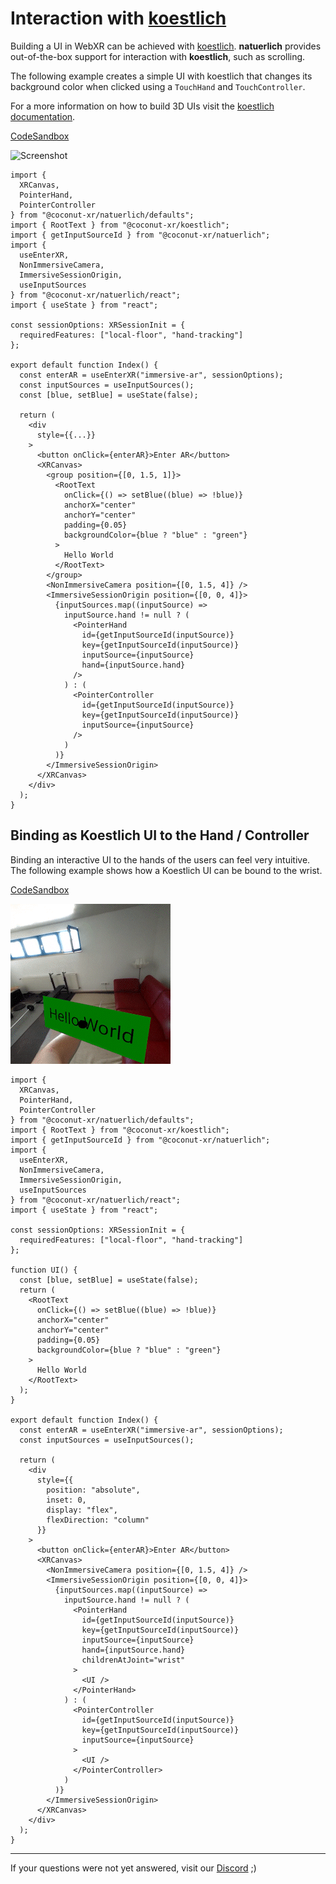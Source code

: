 # Interaction with [koestlich](https://github.com/coconut-xr/koestlich)

Building a UI in WebXR can be achieved with [koestlich](https://github.com/coconut-xr/koestlich). **natuerlich** provides out-of-the-box support for interaction with **koestlich**, such as scrolling.

The following example creates a simple UI with koestlich that changes its background color when clicked using a `TouchHand` and `TouchController`.

For a more information on how to build 3D UIs visit the [koestlich documentation](https://coconut-xr.github.io/koestlich/#/).

[CodeSandbox](https://codesandbox.io/s/natuerlich-koestlich-tfpn9v?file=/src/app.tsx)

![Screenshot](./koestlich-interactable.gif)

```tsx
import {
  XRCanvas,
  PointerHand,
  PointerController
} from "@coconut-xr/natuerlich/defaults";
import { RootText } from "@coconut-xr/koestlich";
import { getInputSourceId } from "@coconut-xr/natuerlich";
import {
  useEnterXR,
  NonImmersiveCamera,
  ImmersiveSessionOrigin,
  useInputSources
} from "@coconut-xr/natuerlich/react";
import { useState } from "react";

const sessionOptions: XRSessionInit = {
  requiredFeatures: ["local-floor", "hand-tracking"]
};

export default function Index() {
  const enterAR = useEnterXR("immersive-ar", sessionOptions);
  const inputSources = useInputSources();
  const [blue, setBlue] = useState(false);

  return (
    <div
      style={{...}}
    >
      <button onClick={enterAR}>Enter AR</button>
      <XRCanvas>
        <group position={[0, 1.5, 1]}>
          <RootText
            onClick={() => setBlue((blue) => !blue)}
            anchorX="center"
            anchorY="center"
            padding={0.05}
            backgroundColor={blue ? "blue" : "green"}
          >
            Hello World
          </RootText>
        </group>
        <NonImmersiveCamera position={[0, 1.5, 4]} />
        <ImmersiveSessionOrigin position={[0, 0, 4]}>
          {inputSources.map((inputSource) =>
            inputSource.hand != null ? (
              <PointerHand
                id={getInputSourceId(inputSource)}
                key={getInputSourceId(inputSource)}
                inputSource={inputSource}
                hand={inputSource.hand}
              />
            ) : (
              <PointerController
                id={getInputSourceId(inputSource)}
                key={getInputSourceId(inputSource)}
                inputSource={inputSource}
              />
            )
          )}
        </ImmersiveSessionOrigin>
      </XRCanvas>
    </div>
  );
}
```


## Binding as Koestlich UI to the Hand / Controller

Binding an interactive UI to the hands of the users can feel very intuitive. The following example shows how a Koestlich UI can be bound to the wrist.

[CodeSandbox](https://codesandbox.io/s/natuerlich-koestlich-bound-5qz2z8?file=/src/app.tsx)

![Screenshot](./koestlich-bound-to-hand.gif)

```tsx
import {
  XRCanvas,
  PointerHand,
  PointerController
} from "@coconut-xr/natuerlich/defaults";
import { RootText } from "@coconut-xr/koestlich";
import { getInputSourceId } from "@coconut-xr/natuerlich";
import {
  useEnterXR,
  NonImmersiveCamera,
  ImmersiveSessionOrigin,
  useInputSources
} from "@coconut-xr/natuerlich/react";
import { useState } from "react";

const sessionOptions: XRSessionInit = {
  requiredFeatures: ["local-floor", "hand-tracking"]
};

function UI() {
  const [blue, setBlue] = useState(false);
  return (
    <RootText
      onClick={() => setBlue((blue) => !blue)}
      anchorX="center"
      anchorY="center"
      padding={0.05}
      backgroundColor={blue ? "blue" : "green"}
    >
      Hello World
    </RootText>
  );
}

export default function Index() {
  const enterAR = useEnterXR("immersive-ar", sessionOptions);
  const inputSources = useInputSources();

  return (
    <div
      style={{
        position: "absolute",
        inset: 0,
        display: "flex",
        flexDirection: "column"
      }}
    >
      <button onClick={enterAR}>Enter AR</button>
      <XRCanvas>
        <NonImmersiveCamera position={[0, 1.5, 4]} />
        <ImmersiveSessionOrigin position={[0, 0, 4]}>
          {inputSources.map((inputSource) =>
            inputSource.hand != null ? (
              <PointerHand
                id={getInputSourceId(inputSource)}
                key={getInputSourceId(inputSource)}
                inputSource={inputSource}
                hand={inputSource.hand}
                childrenAtJoint="wrist"
              >
                <UI />
              </PointerHand>
            ) : (
              <PointerController
                id={getInputSourceId(inputSource)}
                key={getInputSourceId(inputSource)}
                inputSource={inputSource}
              >
                <UI />
              </PointerController>
            )
          )}
        </ImmersiveSessionOrigin>
      </XRCanvas>
    </div>
  );
}
```

---

If your questions were not yet answered, visit our [Discord](https://discord.gg/NCYM8ujndE) ;)
